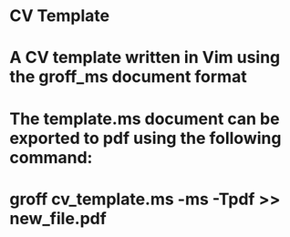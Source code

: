 # CV Template
#
# A CV template written in Vim using the groff_ms document format
# The template.ms document can be exported to pdf using the following command:
# groff cv_template.ms -ms -Tpdf >> new_file.pdf
